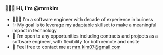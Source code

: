 ### 🙋🏻‍♀️ Hi, I'm @mrnkim

- 👩🏻‍💻 I'm a software engineer with decade of experience in buiness
- ✨ My goal is to leverage my adaptable skillset to make a meaningful impact in technology
- 🙌 I'm open to any opportunities including contracts and projects as a software engineer, with flexibility for both remote and onsite
- 💌 Feel free to contact me at mrn.kim07@gmail.com

